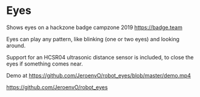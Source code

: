 # Eyes

Shows eyes on a hackzone badge campzone 2019 https://badge.team

Eyes can play any pattern, like blinking (one or two eyes) and looking around.

Support for an HCSR04 ultrasonic distance sensor is included, to close the eyes if something comes near.

Demo at https://github.com/JeroenvO/robot_eyes/blob/master/demo.mp4

https://github.com/JeroenvO/robot_eyes

